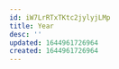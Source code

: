 ```yaml
---
id: iW7LrRTxTKtc2jylyjLMp
title: Year
desc: ''
updated: 1644961726964
created: 1644961726964
---
```


